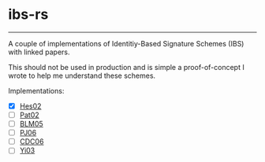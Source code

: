 # ibs-rs
---------------
A couple of implementations of Identitiy-Based Signature Schemes (IBS) with linked papers.

This should not be used in production and is simple a proof-of-concept I wrote to help me understand these schemes.

Implementations:

- [x] [Hes02](https://link.springer.com/content/pdf/10.1007/3-540-36492-7_20.pdf)
- [ ]  [Pat02](https://eprint.iacr.org/2002/004.pdf) 
- [ ]  [BLM05](https://link.springer.com/chapter/10.1007/11593447_28) 
- [ ]  [PJ06](https://eprint.iacr.org/2006/080.pdf)
- [ ]  [CDC06](https://dl.acm.org/doi/10.1145/1146847.1146869)
- [ ]  [Yi03](https://ieeexplore.ieee.org/document/1178892)
